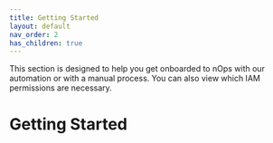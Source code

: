 ```yaml
---
title: Getting Started
layout: default
nav_order: 2
has_children: true
---
```


This section is designed to help you get onboarded to nOps with our automation or with a manual process.  You can also view which IAM permissions are necessary.

# Getting Started